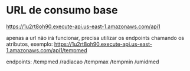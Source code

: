 # URL de consumo base

https://1u2rt8oh90.execute-api.us-east-1.amazonaws.com/api1

apenas a url não irá funcionar, precisa utilizar os endpoints chamando os atributos, exemplo:
https://1u2rt8oh90.execute-api.us-east-1.amazonaws.com/api1/tempmed

endpoints:
/tempmed
/radiacao
/tempmax
/tempmin
/umidmed

